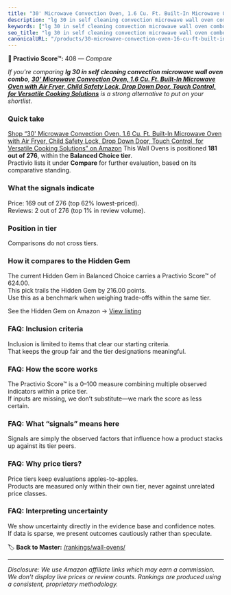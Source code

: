 ```yaml
---
title: "30' Microwave Convection Oven, 1.6 Cu. Ft. Built-In Microwave Oven with Air Fryer, Child Safety Lock, Drop Down Door, Touch Control, for Versatile Cooking Solutions"
description: "lg 30 in self cleaning convection microwave wall oven combo: Data-driven ranking using the Practivio Score™. Positioned by quality, value, demand, findability,…"
keywords: ["lg 30 in self cleaning convection microwave wall oven combo"]
seo_title: "lg 30 in self cleaning convection microwave wall oven combo — Compare (2025)"
canonicalURL: "/products/30-microwave-convection-oven-16-cu-ft-built-in-microwave-oven-with-air-fryer-child-safety-lock-drop-down-door-touch-control-for-versatile-cooking-solutions-B0F99N1RS8/"
---
```


**🛒 Practivio Score™:** 408 — _Compare_


*If you're comparing **lg 30 in self cleaning convection microwave wall oven combo**, **[30' Microwave Convection Oven, 1.6 Cu. Ft. Built-In Microwave Oven with Air Fryer, Child Safety Lock, Drop Down Door, Touch Control, for Versatile Cooking Solutions](https://www.amazon.com/dp/B0F99N1RS8?tag=practivio-20)** is a strong alternative to put on your shortlist.*
### Quick take
[Shop “30' Microwave Convection Oven, 1.6 Cu. Ft. Built-In Microwave Oven with Air Fryer, Child Safety Lock, Drop Down Door, Touch Control, for Versatile Cooking Solutions” on Amazon](https://www.amazon.com/dp/B0F99N1RS8?tag=practivio-20)
This Wall Ovens is positioned **181 out of 276**, within the **Balanced Choice tier**.  
Practivio lists it under **Compare** for further evaluation, based on its comparative standing.

### What the signals indicate
Price: 169 out of 276 (top 62% lowest-priced).  
Reviews: 2 out of 276 (top 1% in review volume).  

### Position in tier
Comparisons do not cross tiers.

### How it compares to the Hidden Gem
The current Hidden Gem in Balanced Choice carries a Practivio Score™ of 624.00.  
This pick trails the Hidden Gem by 216.00 points.  
Use this as a benchmark when weighing trade-offs within the same tier.  

See the Hidden Gem on Amazon → [View listing](https://www.amazon.com/dp/B0DGJZT9QN?tag=practivio-20)

### FAQ: Inclusion criteria
Inclusion is limited to items that clear our starting criteria.  
That keeps the group fair and the tier designations meaningful.

### FAQ: How the score works
The Practivio Score™ is a 0–100 measure combining multiple observed indicators within a price tier.  
If inputs are missing, we don’t substitute—we mark the score as less certain.

### FAQ: What “signals” means here
Signals are simply the observed factors that influence how a product stacks up against its tier peers.

### FAQ: Why price tiers?
Price tiers keep evaluations apples-to-apples.  
Products are measured only within their own tier, never against unrelated price classes.

### FAQ: Interpreting uncertainty
We show uncertainty directly in the evidence base and confidence notes.  
If data is sparse, we present outcomes cautiously rather than speculate.

<!-- Missing template for Compare/CompareWithinPriceClass -->


🏷️ **Back to Master:** [/rankings/wall-ovens/](/rankings/wall-ovens/)

---
_Disclosure: We use Amazon affiliate links which may earn a commission. We don’t display live prices or review counts. Rankings are produced using a consistent, proprietary methodology._
